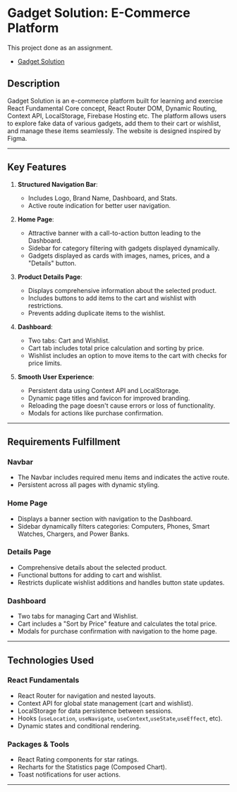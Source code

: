 # Gadget Solution: E-Commerce Platform

This project done as an assignment.

- [Gadget Solution](https://ns-gadget-solution.web.app/)


## Description

Gadget Solution is an e-commerce platform built for learning and exercise React Fundamental Core concept, React Router DOM, Dynamic Routing, Context API, LocalStorage, Firebase Hosting etc. The platform allows users to explore fake data of various gadgets, add them to their cart or wishlist, and manage these items seamlessly. The website is designed inspired by Figma.

---

## Key Features

1. **Structured Navigation Bar**:
   - Includes Logo, Brand Name, Dashboard, and Stats.
   - Active route indication for better user navigation.

2. **Home Page**:
   - Attractive banner with a call-to-action button leading to the Dashboard.
   - Sidebar for category filtering with gadgets displayed dynamically.
   - Gadgets displayed as cards with images, names, prices, and a "Details" button.

3. **Product Details Page**:
   - Displays comprehensive information about the selected product.
   - Includes buttons to add items to the cart and wishlist with restrictions.
   - Prevents adding duplicate items to the wishlist.

4. **Dashboard**:
   - Two tabs: Cart and Wishlist.
   - Cart tab includes total price calculation and sorting by price.
   - Wishlist includes an option to move items to the cart with checks for price limits.

5. **Smooth User Experience**:
   - Persistent data using Context API and LocalStorage.
   - Dynamic page titles and favicon for improved branding.
   - Reloading the page doesn't cause errors or loss of functionality.
   - Modals for actions like purchase confirmation.

---

## Requirements Fulfillment

### **Navbar**
- The Navbar includes required menu items and indicates the active route.
- Persistent across all pages with dynamic styling.

### **Home Page**
- Displays a banner section with navigation to the Dashboard.
- Sidebar dynamically filters categories: Computers, Phones, Smart Watches, Chargers, and Power Banks.

### **Details Page**
- Comprehensive details about the selected product.
- Functional buttons for adding to cart and wishlist.
- Restricts duplicate wishlist additions and handles button state updates.

### **Dashboard**
- Two tabs for managing Cart and Wishlist.
- Cart includes a "Sort by Price" feature and calculates the total price.
- Modals for purchase confirmation with navigation to the home page.

---

## Technologies Used

### **React Fundamentals**
- React Router for navigation and nested layouts.
- Context API for global state management (cart and wishlist).
- LocalStorage for data persistence between sessions.
- Hooks (`useLocation`, `useNavigate`, `useContext`,`useState`,`useEffect`, etc).
- Dynamic states and conditional rendering.

### **Packages & Tools**
- React Rating components for star ratings.
- Recharts for the Statistics page (Composed Chart).
- Toast notifications for user actions.

---
